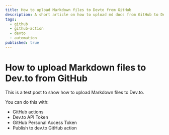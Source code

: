 ```yaml
---
title: How to upload Markdown files to Devto from GitHub
description: A short article on how to upload md docs from GitHub to Devto
tags: 
  - github
  - github-action
  - devto
  - automation
published: true
---
```


# How to upload Markdown files to Dev.to from GitHub

This is a test post to show how to upload Markdown files to Dev.to.

You can do this with:
- GitHub actions
- Dev.to API Token
- GitHub Personal Access Token
- Publish to dev.to GitHub action
